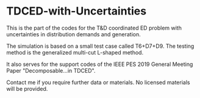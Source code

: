 # TDCED-with-Uncertainties
This is the part of the codes for the T&amp;D coordinated ED problem with uncertainties in distribution demands and generation. 

The simulation is based on a small test case called T6+D7+D9. The testing method is the generalized multi-cut L-shaped method.

It also serves for the support codes of the IEEE PES 2019 General Meeting Paper "Decomposable...in TDCED".

Contact me if you require further data or materials. No licensed materials will be provided.
